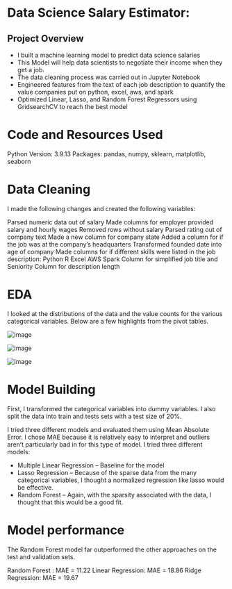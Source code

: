 # Data Science Salary Estimator:

## Project Overview

- I built a machine learning model to predict data science salaries
- This Model will help data scientists to negotiate their income when they get a job.
- The data cleaning process was carried out in Jupyter Notebook
- Engineered features from the text of each job description to quantify the value companies put on python, excel, aws, and spark
- Optimized Linear, Lasso, and Random Forest Regressors using GridsearchCV to reach the best model

# Code and Resources Used
Python Version: 3.9.13
Packages: pandas, numpy, sklearn, matplotlib, seaborn

# Data Cleaning

I made the following changes and created the following variables:

Parsed numeric data out of salary
Made columns for employer provided salary and hourly wages
Removed rows without salary
Parsed rating out of company text
Made a new column for company state
Added a column for if the job was at the company’s headquarters
Transformed founded date into age of company
Made columns for if different skills were listed in the job description:
Python
R
Excel
AWS
Spark
Column for simplified job title and Seniority
Column for description length

# EDA
I looked at the distributions of the data and the value counts for the various categorical variables. Below are a few highlights from the pivot tables.

![image](https://github.com/abhishk0403/ds_salary_pred/assets/140788396/52347816-8c9b-4efd-bcc5-eac39eebd314)

![image](https://github.com/abhishk0403/ds_salary_pred/assets/140788396/11da6270-d61a-4226-9a77-1501455bc982)

![image](https://github.com/abhishk0403/ds_salary_pred/assets/140788396/1ed0e10c-a769-4cde-bdc5-4f0b72edc6e5)

# Model Building

First, I transformed the categorical variables into dummy variables. I also split the data into train and tests sets with a test size of 20%.

I tried three different models and evaluated them using Mean Absolute Error. I chose MAE because it is relatively easy to interpret and outliers aren’t particularly bad in for this type of model.
I tried three different models:
- Multiple Linear Regression – Baseline for the model
- Lasso Regression – Because of the sparse data from the many categorical variables, I thought a normalized regression like lasso would be effective.
- Random Forest – Again, with the sparsity associated with the data, I thought that this would be a good fit.

# Model performance
The Random Forest model far outperformed the other approaches on the test and validation sets.

Random Forest : MAE = 11.22
Linear Regression: MAE = 18.86
Ridge Regression: MAE = 19.67

